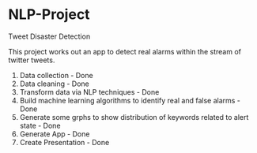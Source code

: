 # NLP-Project
Tweet Disaster Detection 

This project works out an app to detect real alarms within the stream of twitter tweets.
1) Data collection - Done
2) Data cleaning - Done
3) Transform data via NLP techniques - Done
4) Build machine learning algorithms to identify real and false alarms - Done
5) Generate some grphs to show distribution of keywords related to alert state - Done
6) Generate App - Done
7) Create Presentation - Done



